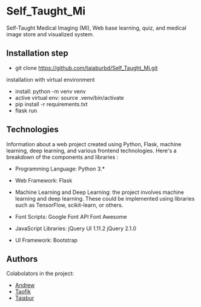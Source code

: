 # Self_Taught_Mi
Self-Taught Medical Imaging (MI), Web base learning, quiz, and medical image store and visualized system. 

## Installation step

* git clone https://github.com/taiaburbd/Self_Taught_Mi.git

installation with virtual environment 
* install: python -m venv venv
* active virtual env: source .venv/bin/activate
* pip install -r requirements.txt   
* flask run


## Technologies
Information about a web project created using Python, Flask, machine learning, deep learning, and various frontend technologies. Here's a breakdown of the components and libraries :



* Programming Language:
Python 3.*

* Web Framework:
Flask

* Machine Learning and Deep Learning:
 the project involves machine learning and deep learning. These could be implemented using libraries such as TensorFlow, scikit-learn, or others.

* Font Scripts:
  Google Font API
Font Awesome

* JavaScript Libraries:
jQuery UI 1.11.2
jQuery 2.1.0

* UI Framework:
Bootstrap 

## Authors
Colabolators in the project: 
* [Andrew](#)
* [Taofik](#)
* [Taiabur](https://github.com/taiaburbd)




